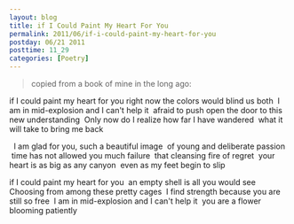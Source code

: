 ```yaml
---
layout: blog
title: if I Could Paint My Heart For You
permalink: 2011/06/if-i-could-paint-my-heart-for-you
postday: 06/21 2011
posttime: 11_29
categories: [Poetry]
---
```




<blockquote>copied from a book of mine in the long ago:</blockquote>


if I could paint my heart for you right now
the colors would blind us both
 I am in mid-explosion and I can't help it
 afraid to push open the door to this new understanding 
Only now do I realize how far I have wandered
 what it will take to bring me back

  I am glad for you, such a beautiful image
 of young and deliberate passion
 time has not allowed you much failure 
that cleansing fire of regret
 your heart is as big as any canyon
 even as my feet begin to slip

if I could paint my heart for you
 an empty shell is all you would see
 Choosing from among these pretty cages
 I find strength because you are still so free
 I am in mid-explosion and I can't help it
 you are a flower blooming patiently
